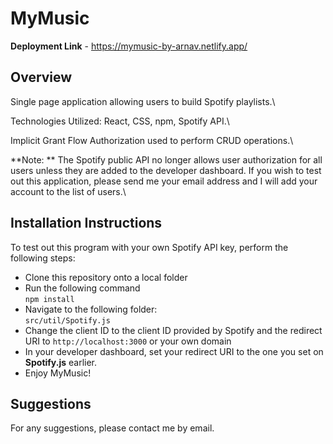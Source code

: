 # MyMusic

**Deployment Link** - https://mymusic-by-arnav.netlify.app/

## Overview
Single page application allowing users to build Spotify playlists.\

Technologies Utilized: React, CSS, npm, Spotify API.\

Implicit Grant Flow Authorization used to perform CRUD operations.\

**Note: ** The Spotify public API no longer allows user authorization for all users unless they are added to the developer dashboard. If you wish to test out this application, please send me your email address and I will add your account to the list of users.\

## Installation Instructions

To test out this program with your own Spotify API key, perform the following steps:

- Clone this repository onto a local folder
- Run the following command \
```npm install```
- Navigate to the following folder:\
```src/util/Spotify.js```
- Change the client ID to the client ID provided by Spotify and the redirect URI to ```http://localhost:3000``` or your own domain
- In your developer dashboard, set your redirect URI to the one you set on **Spotify.js** earlier.
- Enjoy MyMusic!

## Suggestions
For any suggestions, please contact me by email.
